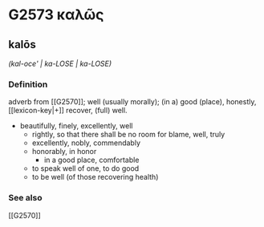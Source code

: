 # G2573 καλῶς

## kalōs

_(kal-oce' | ka-LOSE | ka-LOSE)_

### Definition

adverb from [[G2570]]; well (usually morally); (in a) good (place), honestly, [[lexicon-key|+]] recover, (full) well.

- beautifully, finely, excellently, well
  - rightly, so that there shall be no room for blame, well, truly
  - excellently, nobly, commendably
  - honorably, in honor
    - in a good place, comfortable
  - to speak well of one, to do good
  - to be well (of those recovering health)

### See also

[[G2570]]

